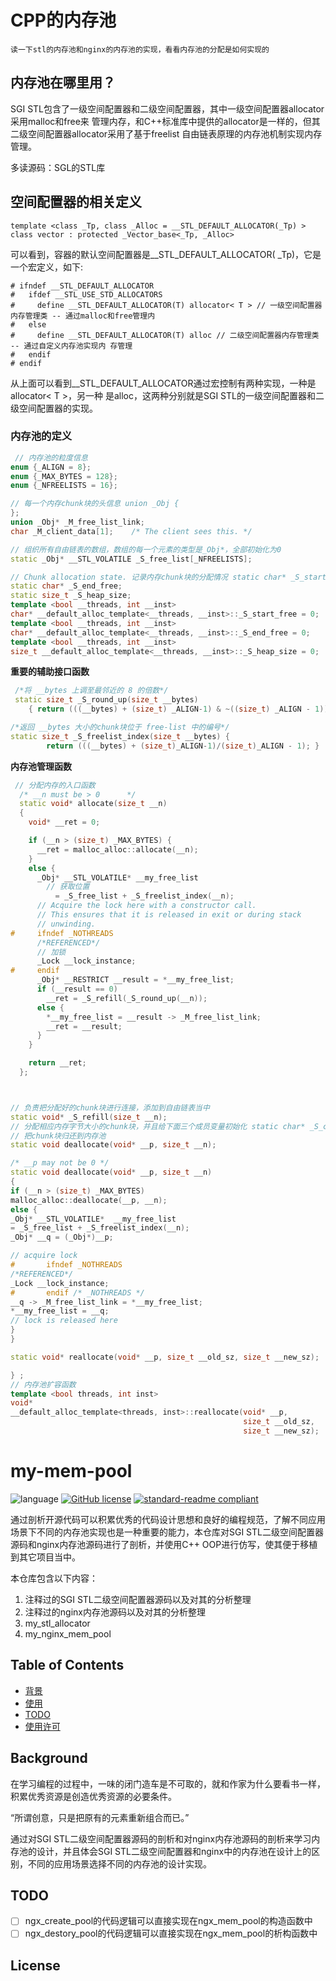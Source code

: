 # CPP的内存池

    读一下stl的内存池和nginx的内存池的实现，看看内存池的分配是如何实现的

## 内存池在哪里用？

SGI STL包含了一级空间配置器和二级空间配置器，其中一级空间配置器allocator采用malloc和free来 管理内存，和C++标准库中提供的allocator是一样的，但其二级空间配置器allocator采用了基于freelist 自由链表原理的内存池机制实现内存管理。

多读源码：SGL的STL库

## 空间配置器的相关定义
    template <class _Tp, class _Alloc = __STL_DEFAULT_ALLOCATOR(_Tp) >
    class vector : protected _Vector_base<_Tp, _Alloc>

可以看到，容器的默认空间配置器是__STL_DEFAULT_ALLOCATOR( _Tp)，它是一个宏定义，如下:

    # ifndef __STL_DEFAULT_ALLOCATOR
    #   ifdef __STL_USE_STD_ALLOCATORS
    #     define __STL_DEFAULT_ALLOCATOR(T) allocator< T > // 一级空间配置器内存管理类 -- 通过malloc和free管理内
    #   else
    #     define __STL_DEFAULT_ALLOCATOR(T) alloc // 二级空间配置器内存管理类 -- 通过自定义内存池实现内 存管理
    #   endif
    # endif

从上面可以看到__STL_DEFAULT_ALLOCATOR通过宏控制有两种实现，一种是allocator< T >，另一种 是alloc，这两种分别就是SGI STL的一级空间配置器和二级空间配置器的实现。



### 内存池的定义

```c++
 // 内存池的粒度信息
enum {_ALIGN = 8};
enum {_MAX_BYTES = 128};
enum {_NFREELISTS = 16};

// 每一个内存chunk块的头信息 union _Obj {
};
union _Obj* _M_free_list_link;
char _M_client_data[1];    /* The client sees this. */

// 组织所有自由链表的数组，数组的每一个元素的类型是_Obj*，全部初始化为0 
static _Obj* __STL_VOLATILE _S_free_list[_NFREELISTS];

// Chunk allocation state. 记录内存chunk块的分配情况 static char* _S_start_free;
static char* _S_end_free;
static size_t _S_heap_size;
template <bool __threads, int __inst>
char* __default_alloc_template<__threads, __inst>::_S_start_free = 0;
template <bool __threads, int __inst>
char* __default_alloc_template<__threads, __inst>::_S_end_free = 0;
template <bool __threads, int __inst>
size_t __default_alloc_template<__threads, __inst>::_S_heap_size = 0;
```
**重要的辅助接口函数**

```c++
 /*将 __bytes 上调至最邻近的 8 的倍数*/
 static size_t _S_round_up(size_t __bytes)
    { return (((__bytes) + (size_t) _ALIGN-1) & ~((size_t) _ALIGN - 1)); }

/*返回 __bytes 大小的chunk块位于 free-list 中的编号*/ 
static size_t _S_freelist_index(size_t __bytes) {
        return (((__bytes) + (size_t)_ALIGN-1)/(size_t)_ALIGN - 1); }

```

**内存池管理函数**

```c++
 // 分配内存的入口函数
  /* __n must be > 0      */
  static void* allocate(size_t __n)
  {
    void* __ret = 0;

    if (__n > (size_t) _MAX_BYTES) {
      __ret = malloc_alloc::allocate(__n);
    }
    else {
      _Obj* __STL_VOLATILE* __my_free_list
        // 获取位置
          = _S_free_list + _S_freelist_index(__n);
      // Acquire the lock here with a constructor call.
      // This ensures that it is released in exit or during stack
      // unwinding.
#     ifndef _NOTHREADS
      /*REFERENCED*/
      // 加锁
      _Lock __lock_instance;
#     endif
      _Obj* __RESTRICT __result = *__my_free_list;
      if (__result == 0)
        __ret = _S_refill(_S_round_up(__n));
      else {
        *__my_free_list = __result -> _M_free_list_link;
        __ret = __result;
      }
    }

    return __ret;
  };



// 负责把分配好的chunk块进行连接，添加到自由链表当中  
static void* _S_refill(size_t __n);
// 分配相应内存字节大小的chunk块，并且给下面三个成员变量初始化 static char* _S_chunk_alloc(size_t __size, int& __nobjs);
// 把chunk块归还到内存池
static void deallocate(void* __p, size_t __n);

/* __p may not be 0 */
static void deallocate(void* __p, size_t __n)
{
if (__n > (size_t) _MAX_BYTES)
malloc_alloc::deallocate(__p, __n);
else {
_Obj* __STL_VOLATILE*  __my_free_list
= _S_free_list + _S_freelist_index(__n);
_Obj* __q = (_Obj*)__p;

// acquire lock
#       ifndef _NOTHREADS
/*REFERENCED*/
_Lock __lock_instance;
#       endif /* _NOTHREADS */
__q -> _M_free_list_link = *__my_free_list;
*__my_free_list = __q;
// lock is released here
}
}

static void* reallocate(void* __p, size_t __old_sz, size_t __new_sz);

} ;
// 内存池扩容函数
template <bool threads, int inst>
void*
__default_alloc_template<threads, inst>::reallocate(void* __p,
                                                    size_t __old_sz,
                                                    size_t __new_sz);
```



# my-mem-pool

![language](https://img.shields.io/badge/language-c++-DeepPink.svg) [![GitHub license](https://img.shields.io/github/license/YuzeZhang/my-mem-pool.svg)](https://github.com/YuzeZhang/my-mem-pool/blob/master/LICENSE) [![standard-readme compliant](https://img.shields.io/badge/readme%20style-standard-brightgreen.svg?style=flat-square)](https://github.com/RichardLitt/standard-readme)

通过剖析开源代码可以积累优秀的代码设计思想和良好的编程规范，了解不同应用场景下不同的内存池实现也是一种重要的能力，本仓库对SGI STL二级空间配置器源码和nginx内存池源码进行了剖析，并使用C++ OOP进行仿写，使其便于移植到其它项目当中。

本仓库包含以下内容：

1. 注释过的SGI STL二级空间配置器源码以及对其的分析整理
2. 注释过的nginx内存池源码以及对其的分析整理
3. my_stl_allocator
4. my_nginx_mem_pool

## Table of Contents

- [背景](#Background)
- [使用](#Usage)
- [TODO](#TODO)
- [使用许可](#License)

## Background

在学习编程的过程中，一味的闭门造车是不可取的，就和作家为什么要看书一样，积累优秀资源是创造优秀资源的必要条件。

“所谓创意，只是把原有的元素重新组合而已。”

通过对SGI STL二级空间配置器源码的剖析和对nginx内存池源码的剖析来学习内存池的设计，并且体会SGI STL二级空间配置器和nginx中的内存池在设计上的区别，不同的应用场景选择不同的内存池的设计实现。

## TODO

- [ ] ngx_create_pool的代码逻辑可以直接实现在ngx_mem_pool的构造函数中
- [ ] ngx_destory_pool的代码逻辑可以直接实现在ngx_mem_pool的析构函数中

## License

